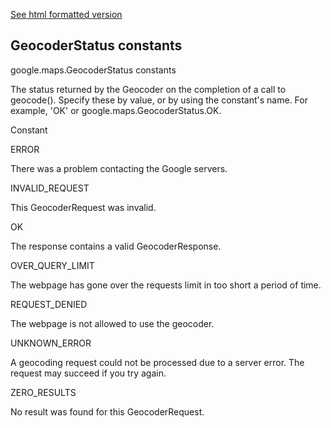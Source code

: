 [See html formatted version](https://huasofoundries.github.io/google-maps-documentation/GeocoderStatus.html)


GeocoderStatus constants
------------------------

google.maps.GeocoderStatus constants

The status returned by the Geocoder on the completion of a call to geocode(). Specify these by value, or by using the constant's name. For example, 'OK' or google.maps.GeocoderStatus.OK.

Constant

ERROR

There was a problem contacting the Google servers.

INVALID\_REQUEST

This GeocoderRequest was invalid.

OK

The response contains a valid GeocoderResponse.

OVER\_QUERY\_LIMIT

The webpage has gone over the requests limit in too short a period of time.

REQUEST\_DENIED

The webpage is not allowed to use the geocoder.

UNKNOWN\_ERROR

A geocoding request could not be processed due to a server error. The request may succeed if you try again.

ZERO\_RESULTS

No result was found for this GeocoderRequest.